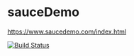 # sauceDemo
https://www.saucedemo.com/index.html

[![Build Status](https://travis-ci.org/AJK55/sauceDemo.svg?branch=master)](https://travis-ci.org/AJK55/sauceDemo)

